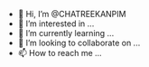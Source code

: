 - 👋 Hi, I’m @CHATREEKANPIM
- 👀 I’m interested in ...
- 🌱 I’m currently learning ...
- 💞️ I’m looking to collaborate on ...
- 📫 How to reach me ...

<!---
CHATREEKANPIM/CHATREEKANPIM is a ✨ special ✨ repository because its `README.md` (this file) appears on your GitHub profile.
You can click the Preview link to take a look at your changes.
--->
